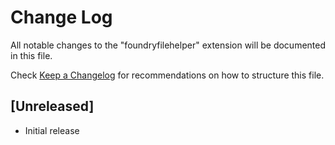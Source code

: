 # Change Log

All notable changes to the "foundryfilehelper" extension will be documented in this file.

Check [Keep a Changelog](http://keepachangelog.com/) for recommendations on how to structure this file.

## [Unreleased]

- Initial release